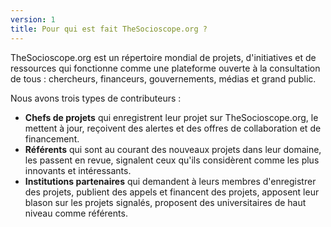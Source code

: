 ```yaml
---
version: 1
title: Pour qui est fait TheSocioscope.org ?
---
```


TheSocioscope.org est un répertoire mondial de projets, d'initiatives et de ressources qui fonctionne comme une plateforme ouverte à la consultation de tous : chercheurs, financeurs, gouvernements, médias et grand public.

Nous avons trois types de contributeurs :

- **Chefs de projets** qui enregistrent leur projet sur TheSocioscope.org, le mettent à jour, reçoivent des alertes et des offres de collaboration et de financement.
- **Référents** qui sont au courant des nouveaux projets dans leur domaine, les passent en revue, signalent ceux qu'ils considèrent comme les plus innovants et intéressants.
- **Institutions partenaires** qui demandent à leurs membres d'enregistrer des projets, publient des appels et financent des projets, apposent leur blason sur les projets signalés, proposent des universitaires de haut niveau comme référents.
